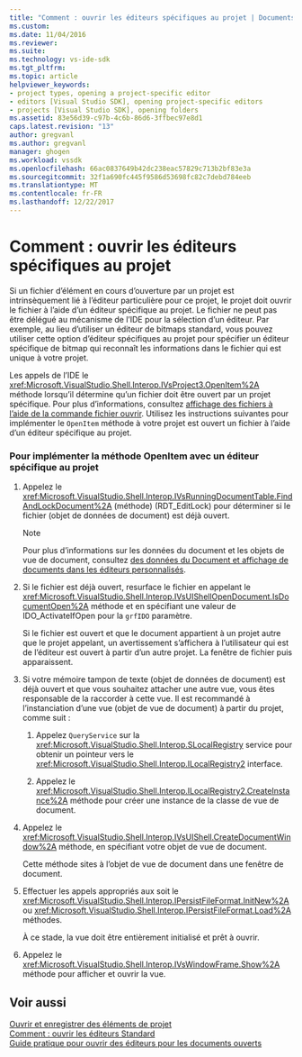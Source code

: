 ```yaml
---
title: "Comment : ouvrir les éditeurs spécifiques au projet | Documents Microsoft"
ms.custom: 
ms.date: 11/04/2016
ms.reviewer: 
ms.suite: 
ms.technology: vs-ide-sdk
ms.tgt_pltfrm: 
ms.topic: article
helpviewer_keywords:
- project types, opening a project-specific editor
- editors [Visual Studio SDK], opening project-specific editors
- projects [Visual Studio SDK], opening folders
ms.assetid: 83e56d39-c97b-4c6b-86d6-3ffbec97e8d1
caps.latest.revision: "13"
author: gregvanl
ms.author: gregvanl
manager: ghogen
ms.workload: vssdk
ms.openlocfilehash: 66ac0837649b42dc238eac57829c713b2bf83e3a
ms.sourcegitcommit: 32f1a690fc445f9586d53698fc82c7debd784eeb
ms.translationtype: MT
ms.contentlocale: fr-FR
ms.lasthandoff: 12/22/2017
---
```

# <a name="how-to-open-project-specific-editors"></a>Comment : ouvrir les éditeurs spécifiques au projet
Si un fichier d’élément en cours d’ouverture par un projet est intrinsèquement lié à l’éditeur particulière pour ce projet, le projet doit ouvrir le fichier à l’aide d’un éditeur spécifique au projet. Le fichier ne peut pas être délégué au mécanisme de l’IDE pour la sélection d’un éditeur. Par exemple, au lieu d’utiliser un éditeur de bitmaps standard, vous pouvez utiliser cette option d’éditeur spécifiques au projet pour spécifier un éditeur spécifique de bitmap qui reconnaît les informations dans le fichier qui est unique à votre projet.  
  
 Les appels de l’IDE le <xref:Microsoft.VisualStudio.Shell.Interop.IVsProject3.OpenItem%2A> méthode lorsqu’il détermine qu’un fichier doit être ouvert par un projet spécifique. Pour plus d’informations, consultez [affichage des fichiers à l’aide de la commande fichier ouvrir](../extensibility/internals/displaying-files-by-using-the-open-file-command.md). Utilisez les instructions suivantes pour implémenter le `OpenItem` méthode à votre projet est ouvert un fichier à l’aide d’un éditeur spécifique au projet.  
  
### <a name="to-implement-the-openitem-method-with-a-project-specific-editor"></a>Pour implémenter la méthode OpenItem avec un éditeur spécifique au projet  
  
1.  Appelez le <xref:Microsoft.VisualStudio.Shell.Interop.IVsRunningDocumentTable.FindAndLockDocument%2A> (méthode) (RDT_EditLock) pour déterminer si le fichier (objet de données de document) est déjà ouvert.  
  
    > [!NOTE]
    >  Pour plus d’informations sur les données du document et les objets de vue de document, consultez [des données du Document et affichage de documents dans les éditeurs personnalisés](../extensibility/document-data-and-document-view-in-custom-editors.md).  
  
2.  Si le fichier est déjà ouvert, resurface le fichier en appelant le <xref:Microsoft.VisualStudio.Shell.Interop.IVsUIShellOpenDocument.IsDocumentOpen%2A> méthode et en spécifiant une valeur de IDO_ActivateIfOpen pour la `grfIDO` paramètre.  
  
     Si le fichier est ouvert et que le document appartient à un projet autre que le projet appelant, un avertissement s’affichera à l’utilisateur qui est de l’éditeur est ouvert à partir d’un autre projet. La fenêtre de fichier puis apparaissent.  
  
3.  Si votre mémoire tampon de texte (objet de données de document) est déjà ouvert et que vous souhaitez attacher une autre vue, vous êtes responsable de la raccorder à cette vue. Il est recommandé à l’instanciation d’une vue (objet de vue de document) à partir du projet, comme suit :  
  
    1.  Appelez `QueryService` sur la <xref:Microsoft.VisualStudio.Shell.Interop.SLocalRegistry> service pour obtenir un pointeur vers le <xref:Microsoft.VisualStudio.Shell.Interop.ILocalRegistry2> interface.  
  
    2.  Appelez le <xref:Microsoft.VisualStudio.Shell.Interop.ILocalRegistry2.CreateInstance%2A> méthode pour créer une instance de la classe de vue de document.  
  
4.  Appelez le <xref:Microsoft.VisualStudio.Shell.Interop.IVsUIShell.CreateDocumentWindow%2A> méthode, en spécifiant votre objet de vue de document.  
  
     Cette méthode sites à l’objet de vue de document dans une fenêtre de document.  
  
5.  Effectuer les appels appropriés aux soit le <xref:Microsoft.VisualStudio.Shell.Interop.IPersistFileFormat.InitNew%2A> ou <xref:Microsoft.VisualStudio.Shell.Interop.IPersistFileFormat.Load%2A> méthodes.  
  
     À ce stade, la vue doit être entièrement initialisé et prêt à ouvrir.  
  
6.  Appelez le <xref:Microsoft.VisualStudio.Shell.Interop.IVsWindowFrame.Show%2A> méthode pour afficher et ouvrir la vue.  
  
## <a name="see-also"></a>Voir aussi  
 [Ouvrir et enregistrer des éléments de projet](../extensibility/internals/opening-and-saving-project-items.md)   
 [Comment : ouvrir les éditeurs Standard](../extensibility/how-to-open-standard-editors.md)   
 [Guide pratique pour ouvrir des éditeurs pour les documents ouverts](../extensibility/how-to-open-editors-for-open-documents.md)